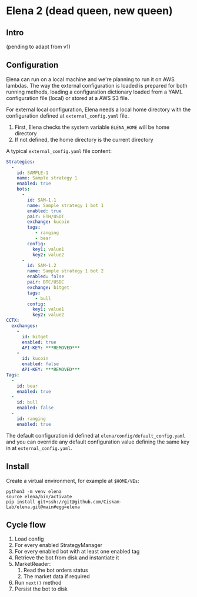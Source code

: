 # Elena 2 (dead queen, new queen)

## Intro

(pending to adapt from v1)


## Configuration

Elena can run on a local machine and we're planning to run it on AWS lambdas. The way the external configuration is loaded is prepared for both running methods, loading a configuration dictionary loaded from a YAML configuration file (local) or stored at a AWS S3 file.

For external local configuration, Elena needs a local home directory with the configuration defined at `external_config.yaml` file.
1. First, Elena checks the system variable `ELENA_HOME` will be home directory
3. If not defined, the home directory is the current directory

A typical `external_config.yaml` file content:

```yaml
Strategies:
  -
    id: SAMPLE-1
    name: Sample strategy 1
    enabled: true
    bots:
      -
        id: SAM-1.1
        name: Sample strategy 1 bot 1
        enabled: true
        pair: ETH/USDT
        exchange: kucoin
        tags:
           - ranging
           - bear
        config:
          key1: value1
          key2: value2
      -
        id: SAM-1.2
        name: Sample strategy 1 bot 2
        enabled: false
        pair: BTC/USDC
        exchange: bitget
        tags:
           - bull
        config:
          key1: value1
          key2: value2
CCTX:
  exchanges:
    -
      id: bitget
      enabled: true
      API-KEY: ***REMOVED***
    -
      id: kucoin
      enabled: false
      API-KEY: ***REMOVED***
Tags:
  -
    id: bear
    enabled: true
  -
    id: bull
    enabled: false
  -
    id: ranging
    enabled: true
```

The default configuration id defined at `elena/config/default_config.yaml` and you can override any default configuration value defining the same key in at `external_config.yaml`.

## Install

Create a virtual environment, for example at `$HOME/VEs`:

```shell
python3 -m venv elena
source elena/bin/activate
pip install git+ssh://git@github.com/Ciskam-Lab/elena.git@main#egg=elena
```


## Cycle flow

1. Load config
2. For every enabled StrategyManager
3. For every enabled bot with at least one enabled tag
4. Retrieve the bot from disk and instantiate it
5. MarketReader:
   1. Read the bot orders status
   2. The market data if required
6. Run `next()` method
7. Persist the bot to disk